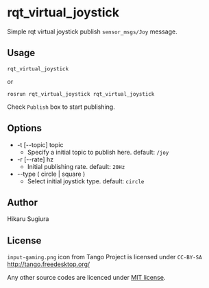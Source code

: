 # rqt_virtual_joystick
Simple rqt virtual joystick publish `sensor_msgs/Joy` message.

## Usage

```
rqt_virtual_joystick
```

or

```
rosrun rqt_virtual_joystick rqt_virtual_joystick
```

Check `Publish` box to start publishing.


## Options

- -t [--topic] topic
    - Specify a initial topic to publish here. default: `/joy` 
- -r [--rate] hz
    - Initial publishing rate. default: `20Hz`
- --type ( circle | square )
    - Select initial joystick type. default: `circle`

## Author
Hikaru Sugiura 

## License

`input-gaming.png` icon from Tango Project is licensed under `CC-BY-SA`  
http://tango.freedesktop.org/

Any other source codes are licenced under [MIT license](https://en.wikipedia.org/wiki/MIT_License). 